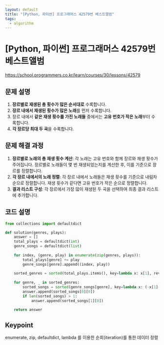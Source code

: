 ```yaml
---
layout: default
title: "[Python, 파이썬] 프로그래머스 42579번 베스트앨범"
tags:
  - algorithm
---
```


# [Python, 파이썬] 프로그래머스 42579번 베스트앨범
https://school.programmers.co.kr/learn/courses/30/lessons/42579

## 문제 설명

1. **장르별로 재생된 총 횟수가 많은 순서대로** 수록합니다.
2. **장르 내에서 재생된 횟수가 많은 노래**를 먼저 수록합니다.
3. 장르 내에서 **같은 재생 횟수를 가진 노래들** 중에서는 **고유 번호가 작은 노래**부터 수록합니다.
4. **각 장르당 최대 두 곡**을 수록합니다.

## 문제 해결 과정

1. **장르별로 노래의 총 재생 횟수 계산**:
   각 노래는 고유 번호와 함께 장르와 재생 횟수가 주어집니다. 장르별로 노래들이 몇 번 재생되었는지를 계산한 후, 이를 기준으로 장르를 정렬합니다.
2. **각 장르 내에서의 노래 정렬**:
   각 장르 내에서 노래들은 재생 횟수를 기준으로 내림차순으로 정렬합니다. 재생 횟수가 같다면 고유 번호가 작은 순으로 정렬합니다.
3. **결과 리스트 구성**:
   각 장르에서 가장 많이 재생된 두 곡을 선택하여 최종 결과 리스트에 추가합니다.

## 코드 설명

```python
from collections import defaultdict

def solution(genres, plays):
    answer = []
    total_plays = defaultdict(int)
    genre_songs = defaultdict(list)
    
    for index, (genre, play) in enumerate(zip(genres, plays)):
        total_plays[genre] += play
        genre_songs[genre].append((index, play))
    
    sorted_genres = sorted(total_plays.items(), key=lambda x: x[1], reverse=True)
    
    for genre, _ in sorted_genres:
        sorted_songs = sorted(genre_songs[genre], key=lambda x: (-x[1], x[0]))
        answer.append(sorted_songs[0][0])
        if len(sorted_songs) > 1:
            answer.append(sorted_songs[1][0])
    
    return answer
```

## Keypoint
enumerate, zip, defaultdict, lambda 를 이용한 순회(iteration)를 통한 데이터 정렬 